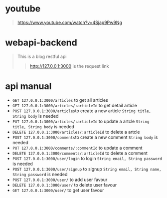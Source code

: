 # youtube
> https://www.youtube.com/watch?v=4Sjap9Pw9Ng
# webapi-backend
>This is a blog restful api
>>http://127.0.0.1:3000 is the request link
# api manual
+ `GET 127.0.0.1:3000/articles` to get all articles
+ `GET 127.0.0.1:3000/articles/:articleId` to get detail article
+ `POST 127.0.0.1:3000/articles`to create a new article `String title, String body` is needed
+ `PUT 127.0.0.1:3000/articles/:articleId` to update a artcle `String title, String body` is needed
+ `DELETE 127.0.0.1:3000/articles/:articleId` to delete a artcle
+ `POST 127.0.0.1:3000/comments`to create a new comment `String body` is needed
+ `PUT 127.0.0.1:3000/comments/:commentId` to update a comment
+ `DELETE 127.0.0.1:3000/comments/:articleId` to delete a comment
+ `POST 127.0.0.1:3000/user/login` to login `String email, String password` is needed
+ `POST 127.0.0.1:3000/user/signup` to signup `String email, String name, String password` is needed
+ `POST 127.0.0.1:3000/user/` to add user favour 
+ `DELETE 127.0.0.1:3000/user/` to delete user favour
+ `GET 127.0.0.1:3000/user/` to get user favour
